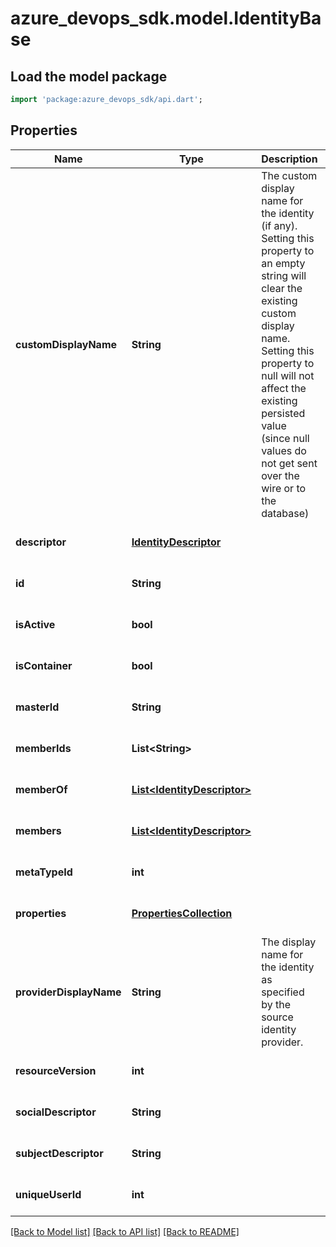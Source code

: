 # azure_devops_sdk.model.IdentityBase

## Load the model package
```dart
import 'package:azure_devops_sdk/api.dart';
```

## Properties
Name | Type | Description | Notes
------------ | ------------- | ------------- | -------------
**customDisplayName** | **String** | The custom display name for the identity (if any). Setting this property to an empty string will clear the existing custom display name. Setting this property to null will not affect the existing persisted value (since null values do not get sent over the wire or to the database) | [optional] [default to null]
**descriptor** | [**IdentityDescriptor**](IdentityDescriptor.md) |  | [optional] [default to null]
**id** | **String** |  | [optional] [default to null]
**isActive** | **bool** |  | [optional] [default to null]
**isContainer** | **bool** |  | [optional] [default to null]
**masterId** | **String** |  | [optional] [default to null]
**memberIds** | **List&lt;String&gt;** |  | [optional] [default to []]
**memberOf** | [**List&lt;IdentityDescriptor&gt;**](IdentityDescriptor.md) |  | [optional] [default to []]
**members** | [**List&lt;IdentityDescriptor&gt;**](IdentityDescriptor.md) |  | [optional] [default to []]
**metaTypeId** | **int** |  | [optional] [default to null]
**properties** | [**PropertiesCollection**](PropertiesCollection.md) |  | [optional] [default to null]
**providerDisplayName** | **String** | The display name for the identity as specified by the source identity provider. | [optional] [default to null]
**resourceVersion** | **int** |  | [optional] [default to null]
**socialDescriptor** | **String** |  | [optional] [default to null]
**subjectDescriptor** | **String** |  | [optional] [default to null]
**uniqueUserId** | **int** |  | [optional] [default to null]

[[Back to Model list]](../README.md#documentation-for-models) [[Back to API list]](../README.md#documentation-for-api-endpoints) [[Back to README]](../README.md)


